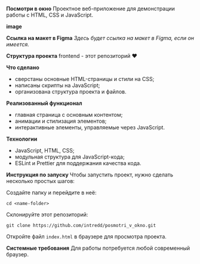 **Посмотри в окно**
Проектное веб-приложение для демонстрации работы с HTML, CSS и JavaScript.

**image**

**Ссылка на макет в Figma**
*Здесь будет ссылка на макет в Figma, если он имеется.*

**Структура проекта**
frontend - этот репозиторий ❤️

**Что сделано**
- сверстаны основные HTML-страницы и стили на CSS;
- написаны скрипты на JavaScript;
- организована структура проекта и файлов.

**Реализованный функционал**
- главная страница с основным контентом;
- анимации и стилизация элементов;
- интерактивные элементы, управляемые через JavaScript.

**Технологии**
- JavaScript, HTML, CSS;
- модульная структура для JavaScript-кода;
- ESLint и Prettier для поддержания качества кода.

**Инструкция по запуску**
Чтобы запустить проект, нужно сделать несколько простых шагов:

Создайте папку и перейдите в неё:

```shell
cd <name-folder>
```

Склонируйте этот репозиторий:

```shell
git clone https://github.com/intredd/posmotri_v_okno.git
```

Откройте файл `index.html` в браузере для просмотра проекта.

**Системные требования**
Для работы потребуется любой современный браузер.
